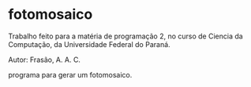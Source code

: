 # fotomosaico
Trabalho feito para a matéria de programação 2, no curso de Ciencia da Computação, da Universidade Federal do Paraná.

Autor:
Frasão, A. A. C.

programa para gerar um fotomosaico.
